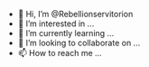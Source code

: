 - 👋 Hi, I’m @Rebellionservitorion
- 👀 I’m interested in ...
- 🌱 I’m currently learning ...
- 💞️ I’m looking to collaborate on ...
- 📫 How to reach me ...

<!---
Rebellionservitorion/Rebellionservitorion is a ✨ special ✨ repository because its `README.md` (this file) appears on your GitHub profile.
You can click the Preview link to take a look at your changes.
--->
